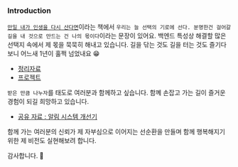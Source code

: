 ### Introduction

[`만일 내가 인생을 다시 산다면`](https://m.yes24.com/Goods/Detail/115142458)이라는 책에서 `우리는 늘 선택의 기로에 선다. 분명한건 걸어갈 길을 내 것으로 만드는 건 나의 몫이다`이라는 문장이 있어요.
백엔드 특성상 해결할 많은 선택지 속에서 제 몫을 묵묵히 해내고 있습니다.
길을 닦는 것도 길을 터는 것도 즐기다보니 어느새 1년이 훌쩍 넘었내요 😁

- [정리자료](https://tis-blog.vercel.app/)
- [프로젝트](https://tis-blog.vercel.app/projects)

`받은 만큼 나누자`를 태도로 여러분과 함께하고 싶습니다.
함꼐 손잡고 가는 길이 즐거운 경험이 되길 희망하고 있습니다.

- [공유 자료 : 알림 시스템 개선기](https://docs.google.com/presentation/d/1klUR1RAbCrh41HeEVzWa9yfuN1LHzB7FQjgSrkf3TcM/edit#slide=id.g30453fc0244_0_37)

함께 가는 여러분의 신뢰가 제 자부심으로 이어지는 선순환을 만들며 함께 행복해지기 위한 제 비전도 실현해보려 합니다.

감사합니다. 🎉
